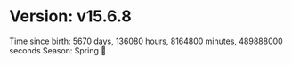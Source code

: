 # Version: v15.6.8
Time since birth: 5670 days, 136080 hours, 8164800 minutes, 489888000 seconds
Season: Spring 🌸
